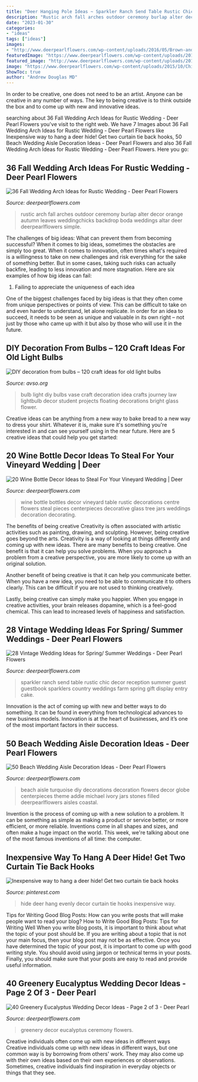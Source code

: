 ```yaml
---
title: "Deer Hanging Pole Ideas ~ Sparkler Ranch Send Table Rustic Chic Decor Reception Summer Guest Guestbook Sparklers Country Weddings Farm Spring Gift Display Entry Cake"
description: "Rustic arch fall arches outdoor ceremony burlap alter decor orange autumn leaves weddingchicks backdrop boda weddings altar deer deerpearlflowers simple"
date: "2023-01-30"
categories:
- "ideas"
tags: ["ideas"]
images:
- "http://www.deerpearlflowers.com/wp-content/uploads/2016/05/Brown-and-green-bottles-on-slabs-of-wooden-tree-stumps-as-table-centre-pieces-with-glass-jars-filled-with-wild-flowers-Image-by-LM-Weddings-Photography.jpg"
featuredImage: "https://www.deerpearlflowers.com/wp-content/uploads/2016/12/greenery-accented-wedding-ceremony-chairs-via-Coco-Tran.jpg"
featured_image: "http://www.deerpearlflowers.com/wp-content/uploads/2016/05/Brown-and-green-bottles-on-slabs-of-wooden-tree-stumps-as-table-centre-pieces-with-glass-jars-filled-with-wild-flowers-Image-by-LM-Weddings-Photography.jpg"
image: "https://www.deerpearlflowers.com/wp-content/uploads/2015/10/Chic-vintage-ranch-wedding-decor.jpg"
ShowToc: true
author: "Andrew Douglas MD"
---
```



In order to be creative, one does not need to be an artist. Anyone can be creative in any number of ways. The key to being creative is to think outside the box and to come up with new and innovative ideas.

	

		
searching about 36 Fall Wedding Arch Ideas for Rustic Wedding - Deer Pearl Flowers you've visit to the right web. We have 7 Images about 36 Fall Wedding Arch Ideas for Rustic Wedding - Deer Pearl Flowers like Inexpensive way to hang a deer hide! Get two curtain tie back hooks, 50 Beach Wedding Aisle Decoration Ideas - Deer Pearl Flowers and also 36 Fall Wedding Arch Ideas for Rustic Wedding - Deer Pearl Flowers. Here you go:
		
    
## 36 Fall Wedding Arch Ideas For Rustic Wedding - Deer Pearl Flowers

<img loading=lazy src="https://www.deerpearlflowers.com/wp-content/uploads/2015/04/rustic-outdoor-wedding-ceremony-alter-arch-for-fall-wedding.jpg" onerror="this.onerror=null;this.src='https://tse3.mm.bing.net/th?id=OIP.t6zI87zruhMR5mgnIosYBAHaLI&amp;pid=15.1';" alt="36 Fall Wedding Arch Ideas for Rustic Wedding - Deer Pearl Flowers">

_Source: deerpearlflowers.com_

>rustic arch fall arches outdoor ceremony burlap alter decor orange autumn leaves weddingchicks backdrop boda weddings altar deer deerpearlflowers simple. 

	

The challenges of big ideas: What can prevent them from becoming successful?
When it comes to big ideas, sometimes the obstacles are simply too great. When it comes to innovation, often times what's required is a willingness to take on new challenges and risk everything for the sake of something better. But in some cases, taking such risks can actually backfire, leading to less innovation and more stagnation. Here are six examples of how big ideas can fail:
1) Failing to appreciate the uniqueness of each idea

One of the biggest challenges faced by big ideas is that they often come from unique perspectives or points of view. This can be difficult to take on and even harder to understand, let alone replicate. In order for an idea to succeed, it needs to be seen as unique and valuable in its own right – not just by those who came up with it but also by those who will use it in the future.

    
## DIY Decoration From Bulbs – 120 Craft Ideas For Old Light Bulbs

<img loading=lazy src="http://www.avso.org/wp-content/uploads/files/5/6/6/diy-decoration-from-bulbs-120-craft-ideas-for-old-light-bulbs-30-566.jpg" onerror="this.onerror=null;this.src='https://tse1.mm.bing.net/th?id=OIP.JZTZfCLxiZnVDtNeCoXUAgHaLH&amp;pid=15.1';" alt="DIY decoration from bulbs – 120 craft ideas for old light bulbs">

_Source: avso.org_

>bulb light diy bulbs vase craft decoration idea crafts journey law lightbulb decor student projects floating decorations bright glass flower. 

	

Creative ideas can be anything from a new way to bake bread to a new way to dress your shirt. Whatever it is, make sure it's something you're interested in and can see yourself using in the near future. Here are 5 creative ideas that could help you get started: 

    
## 20 Wine Bottle Decor Ideas To Steal For Your Vineyard Wedding | Deer

<img loading=lazy src="http://www.deerpearlflowers.com/wp-content/uploads/2016/05/Brown-and-green-bottles-on-slabs-of-wooden-tree-stumps-as-table-centre-pieces-with-glass-jars-filled-with-wild-flowers-Image-by-LM-Weddings-Photography.jpg" onerror="this.onerror=null;this.src='https://tse4.mm.bing.net/th?id=OIP.rgLTbOn3HLlbATYM8FgHYwHaLH&amp;pid=15.1';" alt="20 Wine Bottle Decor Ideas to Steal For Your Vineyard Wedding | Deer">

_Source: deerpearlflowers.com_

>wine bottle bottles decor vineyard table rustic decorations centre flowers steal pieces centerpieces decorative glass tree jars weddings decoration decorating. 

	

The benefits of being creative
Creativity is often associated with artistic activities such as painting, drawing, and sculpting. However, being creative goes beyond the arts. Creativity is a way of looking at things differently and coming up with new ideas.
There are many benefits to being creative. One benefit is that it can help you solve problems. When you approach a problem from a creative perspective, you are more likely to come up with an original solution.

Another benefit of being creative is that it can help you communicate better. When you have a new idea, you need to be able to communicate it to others clearly. This can be difficult if you are not used to thinking creatively.

Lastly, being creative can simply make you happier. When you engage in creative activities, your brain releases dopamine, which is a feel-good chemical. This can lead to increased levels of happiness and satisfaction.

    
## 28 Vintage Wedding Ideas For Spring/ Summer Weddings - Deer Pearl Flowers

<img loading=lazy src="https://www.deerpearlflowers.com/wp-content/uploads/2015/10/Chic-vintage-ranch-wedding-decor.jpg" onerror="this.onerror=null;this.src='https://tse4.mm.bing.net/th?id=OIP.mtcC2jVDvw54wDEZ6SRUcgHaLH&amp;pid=15.1';" alt="28 Vintage Wedding Ideas for Spring/ Summer Weddings - Deer Pearl Flowers">

_Source: deerpearlflowers.com_

>sparkler ranch send table rustic chic decor reception summer guest guestbook sparklers country weddings farm spring gift display entry cake. 

	

Innovation is the act of coming up with new and better ways to do something. It can be found in everything from technological advances to new business models. Innovation is at the heart of businesses, and it’s one of the most important factors in their success.

    
## 50 Beach Wedding Aisle Decoration Ideas - Deer Pearl Flowers

<img loading=lazy src="http://www.deerpearlflowers.com/wp-content/uploads/2015/05/Globe-jars-filled-with-turquoise-stones-and-hydrangeas-beach-wedding-aisle.jpg" onerror="this.onerror=null;this.src='https://tse3.mm.bing.net/th?id=OIP.tYZ_2unMffZi8Dx_WN9ZCwHaLH&amp;pid=15.1';" alt="50 Beach Wedding Aisle Decoration Ideas - Deer Pearl Flowers">

_Source: deerpearlflowers.com_

>beach aisle turquoise diy decorations decoration flowers decor globe centerpieces theme addie michael ivory jars stones filled deerpearlflowers aisles coastal. 

	

Invention is the process of coming up with a new solution to a problem. It can be something as simple as making a product or service better, or more efficient, or more reliable. Inventions come in all shapes and sizes, and often make a huge impact on the world. This week, we're talking about one of the most famous inventions of all time: the computer.

    
## Inexpensive Way To Hang A Deer Hide! Get Two Curtain Tie Back Hooks

<img loading=lazy src="https://i.pinimg.com/736x/88/08/40/8808401646f511734ab6afe397b3584f.jpg" onerror="this.onerror=null;this.src='https://tse1.mm.bing.net/th?id=OIP.kFsfIFt24SISapv-KChmqgHaFj&amp;pid=15.1';" alt="Inexpensive way to hang a deer hide! Get two curtain tie back hooks">

_Source: pinterest.com_

>hide deer hang evenly decor curtain tie hooks inexpensive way. 

	

Tips for Writing Good Blog Posts: How can you write posts that will make people want to read your blog?
How to Write Good Blog Posts: Tips for Writing Well
When you write blog posts, it is important to think about what the topic of your post should be.  If you are writing about a topic that is not your main focus, then your blog post may not be as effective.  Once you have determined the topic of your post, it is important to come up with good writing style.  You should avoid using jargon or technical terms in your posts.  Finally, you should make sure that your posts are easy to read and provide useful information.

    
## 40 Greenery Eucalyptus Wedding Decor Ideas - Page 2 Of 3 - Deer Pearl

<img loading=lazy src="https://www.deerpearlflowers.com/wp-content/uploads/2016/12/greenery-accented-wedding-ceremony-chairs-via-Coco-Tran.jpg" onerror="this.onerror=null;this.src='https://tse3.mm.bing.net/th?id=OIP.B8JSdxH71--DKdBgVY14KAHaJ4&amp;pid=15.1';" alt="40 Greenery Eucalyptus Wedding Decor Ideas - Page 2 of 3 - Deer Pearl">

_Source: deerpearlflowers.com_

>greenery decor eucalyptus ceremony flowers. 

	

Creative individuals often come up with new ideas in different ways
Creative individuals come up with new ideas in different ways, but one common way is by borrowing from others' work. They may also come up with their own ideas based on their own experiences or observations. Sometimes, creative individuals find inspiration in everyday objects or things that they see.

